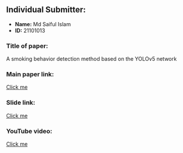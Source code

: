 ## Individual Submitter:
- **Name:** Md Saiful Islam
- **ID:** 21101013

### Title of paper:
A smoking behavior detection method based on the YOLOv5 network


### Main paper link:
[Click me]([https://arxiv.org/pdf/1705.02782v1.pdf](https://iopscience.iop.org/article/10.1088/1742-6596/2232/1/012001/pdf))

### Slide link:
[Click me]([https://www.canva.com/design/DAFy1_-v0L4/PxRBSQGWlzDEJ4WpcJdPUg/view?utm_content=DAFy1_-v0L4&utm_campaign=designshare&utm_medium=link&utm_source=editor](https://docs.google.com/presentation/d/12ahJNsHzdzMZUIQGloqd-9RtNotnse0ovd-M9rFNbG0/edit#slide=id.p)https://docs.google.com/presentation/d/12ahJNsHzdzMZUIQGloqd-9RtNotnse0ovd-M9rFNbG0/edit#slide=id.p)

### YouTube video:
[Click me]([https://youtu.be/urHDp4EBywg](https://www.youtube.com/watch?v=tdvJmZoNS6Q)https://www.youtube.com/watch?v=tdvJmZoNS6Q)
